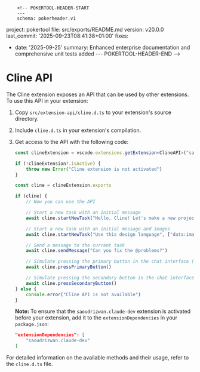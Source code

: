        <!-- POKERTOOL-HEADER-START
        ---
        schema: pokerheader.v1
project: pokertool
file: src/exports/README.md
version: v20.0.0
last_commit: '2025-09-23T08:41:38+01:00'
fixes:
- date: '2025-09-25'
  summary: Enhanced enterprise documentation and comprehensive unit tests added
        ---
        POKERTOOL-HEADER-END -->
# Cline API

The Cline extension exposes an API that can be used by other extensions. To use this API in your extension:

1. Copy `src/extension-api/cline.d.ts` to your extension's source directory.
2. Include `cline.d.ts` in your extension's compilation.
3. Get access to the API with the following code:

    ```ts
    const clineExtension = vscode.extensions.getExtension<ClineAPI>("saoudrizwan.claude-dev")

    if (!clineExtension?.isActive) {
    	throw new Error("Cline extension is not activated")
    }

    const cline = clineExtension.exports

    if (cline) {
    	// Now you can use the API

    	// Start a new task with an initial message
    	await cline.startNewTask("Hello, Cline! Let's make a new project...")

    	// Start a new task with an initial message and images
    	await cline.startNewTask("Use this design language", ["data:image/webp;base64,..."])

    	// Send a message to the current task
    	await cline.sendMessage("Can you fix the @problems?")

    	// Simulate pressing the primary button in the chat interface (e.g. 'Save' or 'Proceed While Running')
    	await cline.pressPrimaryButton()

    	// Simulate pressing the secondary button in the chat interface (e.g. 'Reject')
    	await cline.pressSecondaryButton()
    } else {
    	console.error("Cline API is not available")
    }
    ```

    **Note:** To ensure that the `saoudrizwan.claude-dev` extension is activated before your extension, add it to the `extensionDependencies` in your `package.json`:

    ```json
    "extensionDependencies": [
        "saoudrizwan.claude-dev"
    ]
    ```

For detailed information on the available methods and their usage, refer to the `cline.d.ts` file.
